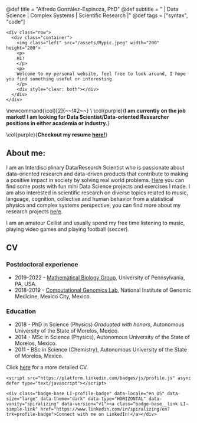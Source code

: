 @def title = "Alfredo González-Espinoza, PhD"
@def subtitle = " | Data Science | Complex Systems | Scientific Research |"
@def tags = ["syntax", "code"]

~~~
<div class="row">
  <div class="container">
    <img class="left" src="/assets/Mypic.jpeg" width="200" height="200">
    <p>
    Hi!
    </p>
    <p>
    Welcome to my personal website, feel free to look around, I hope you find something useful or interesting. 
    </p>
    <div style="clear: both"></div>      
  </div>
</div>
~~~
\newcommand{\col}[2]{~~~<span style="color:~~~#1~~~">~~~!#2~~~</span>~~~}
\\
\col{purple}{**I am currently on the job market! I am looking for Data Scientist/Data-oriented Researcher positions in either academia or industry.**}

\col{purple}{**Checkout my resume [here!](https://github.com/spiralizing/CVResume/blob/main/Resume_v2/main.pdf)**}

       
## About me: 

I am an Interdisciplinary Data/Research Scientist who is passionate about data-oriented research and data-driven products that contribute to making a positive impact in society by solving real world problems. [Here](/DataScience/) you can find some posts with fun mini Data Science projects and exercises I made. I am also interested in scientific research on diverse topics related to music, language, cognition, collective and human behavior from a statistical physics and complex systems perspective, you can find more about my research projects [here](/Research/). 

I am an amateur Cellist and usually spend my free time listening to music, playing video games and playing football (soccer).

## CV
### Postdoctoral experience

* 2019-2022 - [Mathematical Biology Group](https://evolution.sas.upenn.edu/), University of Pennsylvania, PA, USA.
* 2018-2019 - [Computational Genomics Lab](http://csbig.inmegen.gob.mx/), National Institute of Genomic Medicine, Mexico City, Mexico. 

### Education

* 2018 - PhD in Science (Physics) *Graduated with honors*, Autonomous University of the State of Morelos, Mexico.
* 2014 - MSc in Science (Physics), Autonomous University of the State of Morelos, Mexico.
* 2011 - BSc in Science (Chemistry), Autonomous University of the State of Morelos, Mexico.

Click [here](https://github.com/spiralizing/CVResume/blob/main/CV/AGonzalCV.pdf) for a more detailed CV.

~~~
<script src="https://platform.linkedin.com/badges/js/profile.js" async defer type="text/javascript"></script>

<div class="badge-base LI-profile-badge" data-locale="en_US" data-size="large" data-theme="dark" data-type="HORIZONTAL" data-vanity="spiralizing" data-version="v1"><a class="badge-base__link LI-simple-link" href="https://www.linkedin.com/in/spiralizing/en?trk=profile-badge">Connect with me on LinkedIn!</a></div>
              
~~~  
     
<!--- \tableofcontents <!-- you can use \toc as well -->
